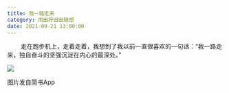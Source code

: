 ```yaml
---
title: 我一路走来
category: 雨田好田田随想
date: 2021-09-21 13:00:00
---
```


        走在跑步机上，走着走着，我想到了我以前一直很喜欢的一句话：“我一路走来，独自奋斗的坚强沉淀在内心的最深处。”

![](http://upload-images.jianshu.io/upload_images/3910675-9ef5251dce4a899e.jpg?imageMogr2/auto-orient/strip%7CimageView2/2/w/1080/q/50)  

图片发自简书App